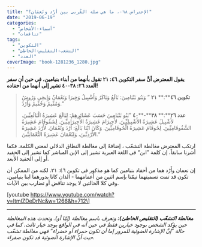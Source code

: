 ```yaml
---
title: "الإعتراض ٠٦٨، ما هي صلة القُربى بين أرْد ونَعمَان؟"
date: "2019-06-19"
categories: 
  - "أسماء-الأشخاص"
  - "تناقضات"
tags: 
  - "التكوين"
  - "التشعب-التقليص-الخاطئ"
  - "العدد"
coverImage: "book-1281236_1280.jpg"
---
```


**يقول المعترض أنَّ سفر التكوين ٤٦: ٢١ تقول بأنهما من أبناء بنيامين، في حين أن سفر العدد ٢٦: ٣٨-٤٠ تشير إلى أنهما من أحفاده!**

> **تكوين** **٤٦****:** **٢١** ” وَبَنُو بَنْيَامِينَ: بَالَعُ وَبَاكَرُ وَأَشْبِيلُ وَجِيرَا وَنَعْمَانُ وَإِيحِي وَرُوشُ وَمُفِّيمُ وَحُفِّيمُ وَأَرْدُ.“
> 
> **عدد** **٢٦****:** **٣٨****\-****٤٠** ”بَنُو بَنْيَامِينَ حَسَبَ عَشَائِرِهِمْ: لِبَالَعَ عَشِيرَةُ الْبَالَعِيِّينَ. لأَشْبِيلَ عَشِيرَةُ الأَشْبِيلِيِّينَ. لأَحِيرَامَ عَشِيرَةُ الأَحِيرَامِيِّينَ. لِشَفُوفَامَ عَشِيرَةُ الشَّفُوفَامِيِّينَ. لِحُوفَامَ عَشِيرَةُ الْحُوفَامِيِّينَ. وَكَانَ ابْنَا بَالَعَ: أَرْدَ وَنُعْمَانَ. لأَرْدَ عَشِيرَةُ الأَرْدِيِّينَ، وَلِنُعْمَانَ عَشِيرَةُ النُّعْمَانِيِّينَ.“

ارتكب المعترض مغالطة التشعّب ، إضافةً إلى مغالطة النطاق الدلالي لمعنى الكلمة. فكما أشرنا سابقاً، إن كلمة ”ابن“ في اللغة العبرية تشير إلى الإبن المباشر كما تشير إلى الحفيد أو إلى الحفيد الأبعد.

إن نعمان وأَرْد هما من أحفاد بنيامين كما هو مذكور في تكوين ٤٦: ٢١. لكنه من الممكن أن تكون قد تمت تسميتهما تيمّنا بإسم اثنين من أعمامهما - الذان كانا بدورهما ابنا بنيامين. وفي كلا الحالتين لا يوجد تناقض أو تضارب بين الآيات.

\[youtube https://www.youtube.com/watch?v=ltmlZDeDrNc&w=1266&h=712\]

* * *

_**مغالطة التشعّب (التقليص الخاطئ):** وتعرف باسم مغالطة (إمّا أو). وتحدث هذه المغالطة حين يؤكد الشخص بوجود خيارين فقط في حين أنه في الواقع يوجد خيار ثالث. كما في حالة ”إنَّ الإشارة الضوئية للمرور إما أن تكون حمراء أو خضراء“ فهي مغالطة تشعّب حيث أنّ الإشارة الضوئية قد تكون صفراء._
